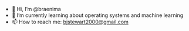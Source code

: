 - 👋 Hi, I’m @braenima
- 🌱 I’m currently learning about operating systems and machine learning
- 📫 How to reach me: bjstewart2000@gmail.com

<!---
braenima/braenima is a ✨ special ✨ repository because its `README.md` (this file) appears on your GitHub profile.
You can click the Preview link to take a look at your changes.
--->
